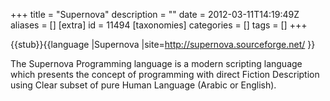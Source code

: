+++
title = "Supernova"
description = ""
date = 2012-03-11T14:19:49Z
aliases = []
[extra]
id = 11494
[taxonomies]
categories = []
tags = []
+++

{{stub}}{{language
|Supernova
|site=http://supernova.sourceforge.net/
}}

The Supernova Programming language is a modern scripting language which presents the concept of programming with direct Fiction Description using Clear subset of pure Human Language (Arabic or English).
